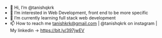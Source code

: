 - 👋 Hi, I’m @tanishqkrk
- 👀 I’m interested in Web Development, front end to be more specific
- 🌱 I’m currently learning full stack web development
- 📫 How to reach me tanishkrk@gmail.com | @tanishqkrk on instagram | My linkedin -> https://bit.ly/397jwEV
